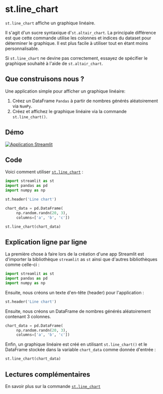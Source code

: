 # st.line_chart

`st.line_chart` affiche un graphique linéaire.

Il s'agit d'un sucre syntaxique d'`st.altair_chart`. La principale différence est que cette commande utilise les colonnes et indices du dataset pour déterminer le graphique. Il est plus facile à utiliser tout en étant moins personnalisable.

Si `st.line_chart` ne devine pas correctement, essayez de spécifier le graphique souhaité à l'aide de `st.altair_chart`.

## Que construisons nous ?

Une application simple pour afficher un graphique linéaire:

1. Créez un DataFrame `Pandas` à partir de nombres générés aléatoirement via `NumPy`.
2. Créez et affichez le graphique linéaire via la commande `st.line_chart()`.

## Démo

[![Application Streamlit](https://static.streamlit.io/badges/streamlit_badge_black_white.svg)](https://share.streamlit.io/dataprofessor/st.line_chart/)

## Code
Voici comment utiliser [`st.line_chart`](https://docs.streamlit.io/library/api-reference/charts/st.line_chart) :
```python
import streamlit as st
import pandas as pd
import numpy as np

st.header('Line chart')

chart_data = pd.DataFrame(
     np.random.randn(20, 3),
     columns=['a', 'b', 'c'])

st.line_chart(chart_data)

```

## Explication ligne par ligne
La première chose à faire lors de la création d'une app Streamlit est d'importer la bibliothèque `streamlit` as `st` ainsi que d'autres bibliothèques comme celle-ci :

```python
import streamlit as st
import pandas as pd
import numpy as np
```

Ensuite, nous créons un texte d'en-tête (header) pour l'application :

```python
st.header('Line chart')
```

Ensuite, nous créons un DataFrame de nombres générés aléatoirement contenant 3 colonnes.
```python
chart_data = pd.DataFrame(
     np.random.randn(20, 3),
     columns=['a', 'b', 'c'])
```

Enfin, un graphique linéaire est créé en utilisant `st.line_chart()` et le DataFrame stockée dans la variable `chart_data` comme donnée d'entrée :

```python
st.line_chart(chart_data)
```

## Lectures complémentaires
En savoir plus sur la commande [`st.line_chart`](https://docs.streamlit.io/library/api-reference/charts/st.line_chart) 